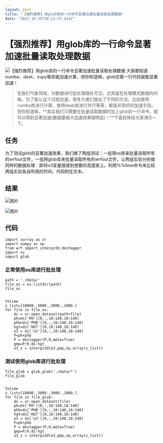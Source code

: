 ```yaml
---
layout: post
title: "【强烈推荐】用glob库的一行命令显著加速批量读取处理数据"
date: "2022-10-15T20:23:37.424Z"
---
```

【强烈推荐】用glob库的一行命令显著加速批量读取处理数据
=============================

![【强烈推荐】用glob库的一行命令显著加速批量读取处理数据](https://img2022.cnblogs.com/blog/2997028/202210/2997028-20221015203521541-814929977.png) 大家都知道numba、dask、cupy等库能加速计算，但你知道嘛，glob仅需一行代码就能显著加速！

> 在我们气象领域，对数据进行批处理随处可见，尤其是在处理模式数据的时候。为了能让这个过程加速，很多大佬们提出了不同的方法，比如使用numba库进行计算、使用dask库进行并行等等，都是非常好的加速手段。但你知道嘛，**其实我们只需要在批量读取数据时加上glob的一行命令，就可以得到显著加速(数据量越大加速效果越明显)！**下面具体给大家演示一下。

任务
--

为了测试glob的显著加速效果，我们做了两组测试：一组用os库来批量读取所有的wrfout文件，一组用glob库来批量读取所有的wrfout文件，让两组实验分别做同样的数据处理：即将o3变量插值到想要的高度层上。利用%%time命令来比较两组实验各自所用的时间，代码附在文末。

结果
--

![图片](https://mmbiz.qpic.cn/mmbiz_png/MyheTuxCkuiakEgf3kpzH18Pa3qXWLdzAh9VwotTB6KKIqpkxkCZibQN5BRmgYpwXKkGjry4fW8LjZNnrOgjWgrw/640?wx_fmt=png)

![图片](https://mmbiz.qpic.cn/mmbiz_png/MyheTuxCkuiakEgf3kpzH18Pa3qXWLdzAz44qWUj2OnlogaDTYsicTwgiczWgJXh6R8ZGsenDic5QovegIakiaR8UWQ/640?wx_fmt=png)

代码
--

    import xarray as xr
    import numpy as np
    from wrf import interpz3d,destagger
    import os
    import glob
    

### 正常使用os库进行批处理

    path = './data/'
    file_os = os.listdir(path)
    file_os 
    

    %%time
    z_list=[10000.,5000.,3000.,1000.]
    for file in file_os:
        ds = xr.open_dataset(path+file)
        ph=ds['PH'][0,:,10:140,10:140]
        phb=ds['PHB'][0,:,10:140,10:140]
        hgt=ds['HGT'][0,10:140,10:140]
        o3 = ds['o3'][0,:,10:140,10:140]
        P=ph+phb
        P = destagger(P,0,meta=True)
        gmp=P/9.81-hgt
        o3_z = interpz3d(o3,gmp,np.array(z_list))
    

### 测试使用glob库进行批处理

    file_glob = glob.glob('./data/*')
    file_glob
    

    %%time
    z_list=[10000.,5000.,3000.,1000.]
    for file in file_glob:
        ds = xr.open_dataset(file)
        ph=ds['PH'][0,:,10:140,10:140]
        phb=ds['PHB'][0,:,10:140,10:140]
        hgt=ds['HGT'][0,10:140,10:140]
        o3 = ds['o3'][0,:,10:140,10:140]
        P=ph+phb
        P = destagger(P,0,meta=True)
        gmp=P/9.81-hgt
        o3_z = interpz3d(o3,gmp,np.array(z_list))